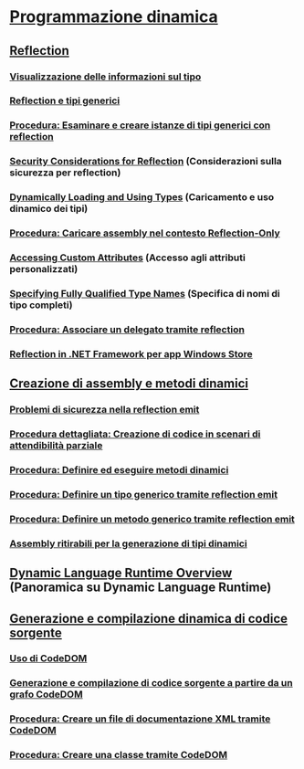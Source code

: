 # [Programmazione dinamica](index.md)
## [Reflection](reflection.md)
### [Visualizzazione delle informazioni sul tipo](viewing-type-information.md)
### [Reflection e tipi generici](reflection-and-generic-types.md)
### [Procedura: Esaminare e creare istanze di tipi generici con reflection](how-to-examine-and-instantiate-generic-types-with-reflection.md)
### [Security Considerations for Reflection](security-considerations-for-reflection.md) (Considerazioni sulla sicurezza per reflection)
### [Dynamically Loading and Using Types](dynamically-loading-and-using-types.md) (Caricamento e uso dinamico dei tipi)
### [Procedura: Caricare assembly nel contesto Reflection-Only](how-to-load-assemblies-into-the-reflection-only-context.md)
### [Accessing Custom Attributes](accessing-custom-attributes.md) (Accesso agli attributi personalizzati)
### [Specifying Fully Qualified Type Names](specifying-fully-qualified-type-names.md) (Specifica di nomi di tipo completi)
### [Procedura: Associare un delegato tramite reflection](how-to-hook-up-a-delegate-using-reflection.md)
### [Reflection in .NET Framework per app Windows Store](reflection-for-windows-store-apps.md)
## [Creazione di assembly e metodi dinamici](emitting-dynamic-methods-and-assemblies.md)
### [Problemi di sicurezza nella reflection emit](security-issues-in-reflection-emit.md)
### [Procedura dettagliata: Creazione di codice in scenari di attendibilità parziale](walkthrough-emitting-code-in-partial-trust-scenarios.md)
### [Procedura: Definire ed eseguire metodi dinamici](how-to-define-and-execute-dynamic-methods.md)
### [Procedura: Definire un tipo generico tramite reflection emit](how-to-define-a-generic-type-with-reflection-emit.md)
### [Procedura: Definire un metodo generico tramite reflection emit](how-to-define-a-generic-method-with-reflection-emit.md)
### [Assembly ritirabili per la generazione di tipi dinamici](collectible-assemblies.md)
## [Dynamic Language Runtime Overview](dynamic-language-runtime-overview.md) (Panoramica su Dynamic Language Runtime)
## [Generazione e compilazione dinamica di codice sorgente](dynamic-source-code-generation-and-compilation.md)
### [Uso di CodeDOM](using-the-codedom.md)
### [Generazione e compilazione di codice sorgente a partire da un grafo CodeDOM](generating-and-compiling-source-code-from-a-codedom-graph.md)
### [Procedura: Creare un file di documentazione XML tramite CodeDOM](how-to-create-an-xml-documentation-file-using-codedom.md)
### [Procedura: Creare una classe tramite CodeDOM](how-to-create-a-class-using-codedom.md)
